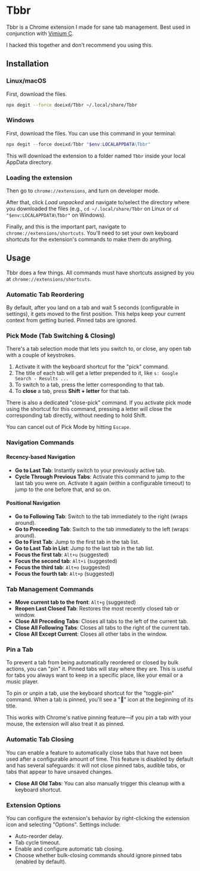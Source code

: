 # Tbbr

Tbbr is a Chrome extension I made for sane tab management. Best used in conjunction with [Vimium C](https://github.com/gdh1995/vimium-c).

I hacked this together and don't recommend you using this.

## Installation

### Linux/macOS

First, download the files.
```sh
npx degit --force doeixd/Tbbr ~/.local/share/Tbbr
```

### Windows

First, download the files. You can use this command in your terminal:
```powershell
npx degit --force doeixd/Tbbr "$env:LOCALAPPDATA\Tbbr"
```
This will download the extension to a folder named `Tbbr` inside your local AppData directory.

### Loading the extension

Then go to `chrome://extensions`, and turn on developer mode.

After that, click *Load unpacked* and navigate to/select the directory where you downloaded the files (e.g., `cd ~/.local/share/Tbbr` on Linux or `cd "$env:LOCALAPPDATA\Tbbr"` on Windows).

Finally, and this is the important part, navigate to `chrome://extensions/shortcuts`. You'll need to set your own keyboard shortcuts for the extension's commands to make them do anything.

## Usage

Tbbr does a few things. All commands must have shortcuts assigned by you at `chrome://extensions/shortcuts`.

### Automatic Tab Reordering

By default, after you land on a tab and wait 5 seconds (configurable in settings), it gets moved to the first position. This helps keep your current context from getting buried. Pinned tabs are ignored.

### Pick Mode (Tab Switching & Closing)

There's a tab selection mode that lets you switch to, or close, any open tab with a couple of keystrokes.
1.  Activate it with the keyboard shortcut for the "pick" command.
2.  The title of each tab will get a letter prepended to it, like `s: Google Search - Results ...`
3.  To switch to a tab, press the letter corresponding to that tab.
4.  To **close** a tab, press **Shift + letter** for that tab.

There is also a dedicated "close-pick" command. If you activate pick mode using the shortcut for this command, pressing a letter will close the corresponding tab directly, without needing to hold Shift.

You can cancel out of Pick Mode by hitting `Escape`.

### Navigation Commands

#### Recency-based Navigation
*   **Go to Last Tab**: Instantly switch to your previously active tab.
*   **Cycle Through Previous Tabs**: Activate this command to jump to the last tab you were on. Activate it again (within a configurable timeout) to jump to the one before that, and so on.

#### Positional Navigation
*   **Go to Following Tab**: Switch to the tab immediately to the right (wraps around).
*   **Go to Preceeding Tab**: Switch to the tab immediately to the left (wraps around).
*   **Go to First Tab**: Jump to the first tab in the tab list.
*   **Go to Last Tab in List**: Jump to the last tab in the tab list.
*   **Focus the first tab**: `Alt+u` (suggested)
*   **Focus the second tab**: `Alt+i` (suggested)
*   **Focus the third tab**: `Alt+o` (suggested)
*   **Focus the fourth tab**: `Alt+p` (suggested)

### Tab Management Commands

*   **Move current tab to the front**: `Alt+g` (suggested)
*   **Reopen Last Closed Tab**: Restores the most recently closed tab or window.
*   **Close All Preceding Tabs**: Closes all tabs to the left of the current tab.
*   **Close All Following Tabs**: Closes all tabs to the right of the current tab.
*   **Close All Except Current**: Closes all other tabs in the window.

### Pin a Tab

To prevent a tab from being automatically reordered or closed by bulk actions, you can "pin" it. Pinned tabs will stay where they are. This is useful for tabs you always want to keep in a specific place, like your email or a music player.

To pin or unpin a tab, use the keyboard shortcut for the "toggle-pin" command. When a tab is pinned, you'll see a "📌" icon at the beginning of its title.

This works with Chrome's native pinning feature—if you pin a tab with your mouse, the extension will also treat it as pinned.

### Automatic Tab Closing

You can enable a feature to automatically close tabs that have not been used after a configurable amount of time. This feature is disabled by default and has several safeguards: it will not close pinned tabs, audible tabs, or tabs that appear to have unsaved changes.

*   **Close All Old Tabs**: You can also manually trigger this cleanup with a keyboard shortcut.

### Extension Options

You can configure the extension's behavior by right-clicking the extension icon and selecting "Options". Settings include:
*   Auto-reorder delay.
*   Tab cycle timeout.
*   Enable and configure automatic tab closing.
*   Choose whether bulk-closing commands should ignore pinned tabs (enabled by default).
